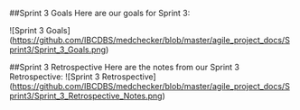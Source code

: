 ##Sprint 3 Goals
Here are our goals for Sprint 3:

![Sprint 3 Goals]
(https://github.com/IBCDBS/medchecker/blob/master/agile_project_docs/Sprint3/Sprint_3_Goals.png)

##Sprint 3 Retrospective
Here are the notes from our Sprint 3 Retrospective:
![Sprint 3 Retrospective]
(https://github.com/IBCDBS/medchecker/blob/master/agile_project_docs/Sprint3/Sprint_3_Retrospective_Notes.png)